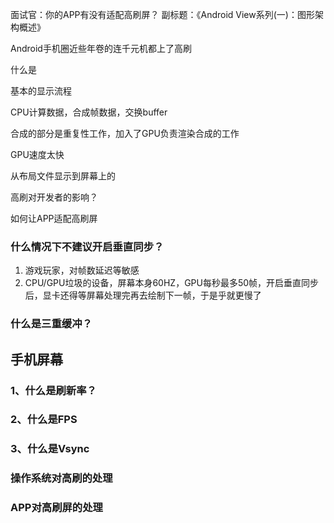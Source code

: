 面试官：你的APP有没有适配高刷屏？
副标题：《Android View系列(一)：图形架构概述》

Android手机圈近些年卷的连千元机都上了高刷

什么是

基本的显示流程

CPU计算数据，合成帧数据，交换buffer

合成的部分是重复性工作，加入了GPU负责渲染合成的工作

GPU速度太快

从布局文件显示到屏幕上的

高刷对开发者的影响？

如何让APP适配高刷屏

### 什么情况下不建议开启垂直同步？

1. 游戏玩家，对帧数延迟等敏感
2. CPU/GPU垃圾的设备，屏幕本身60HZ，GPU每秒最多50帧，开启垂直同步后，显卡还得等屏幕处理完再去绘制下一帧，于是乎就更慢了

### 什么是三重缓冲？

## 手机屏幕

### 1、什么是刷新率？

### 2、什么是FPS

### 3、什么是Vsync

### 操作系统对高刷的处理

### APP对高刷屏的处理